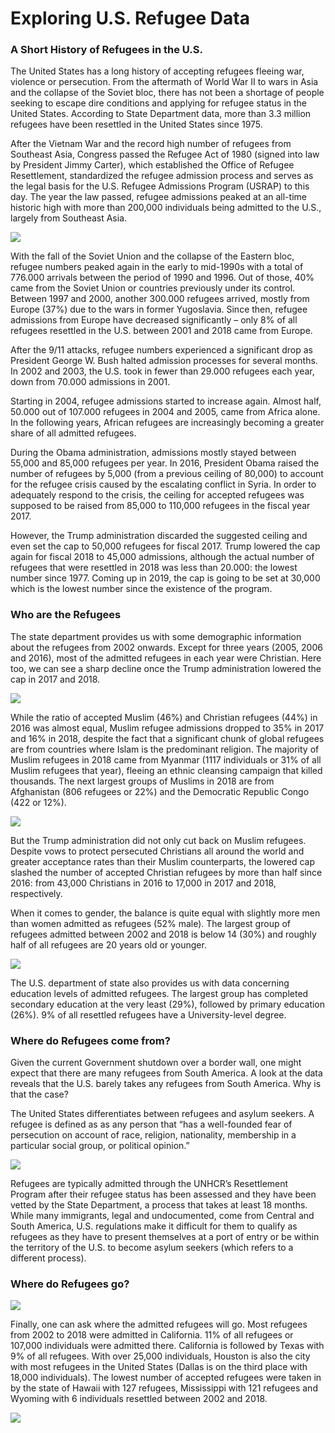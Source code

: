 Exploring U.S. Refugee Data
================

### A Short History of Refugees in the U.S.

The United States has a long history of accepting refugees fleeing war,
violence or persecution. From the aftermath of World War II to wars in
Asia and the collapse of the Soviet bloc, there has not been a shortage
of people seeking to escape dire conditions and applying for refugee
status in the United States. According to State Department data, more
than 3.3 million refugees have been resettled in the United States since
1975.

After the Vietnam War and the record high number of refugees from
Southeast Asia, Congress passed the Refugee Act of 1980 (signed into law
by President Jimmy Carter), which established the Office of Refugee
Resettlement, standardized the refugee admission process and serves as
the legal basis for the U.S. Refugee Admissions Program (USRAP) to this
day. The year the law passed, refugee admissions peaked at an all-time
historic high with more than 200,000 individuals being admitted to the
U.S., largely from Southeast Asia.

![](images/refugee75.png)

With the fall of the Soviet Union and the collapse of the Eastern bloc,
refugee numbers peaked again in the early to mid-1990s with a total of
776.000 arrivals between the period of 1990 and 1996. Out of those, 40%
came from the Soviet Union or countries previously under its control.
Between 1997 and 2000, another 300.000 refugees arrived, mostly from
Europe (37%) due to the wars in former Yugoslavia. Since then, refugee
admissions from Europe have decreased significantly – only 8% of all
refugees resettled in the U.S. between 2001 and 2018 came from Europe.

After the 9/11 attacks, refugee numbers experienced a significant drop
as President George W. Bush halted admission processes for several
months. In 2002 and 2003, the U.S. took in fewer than 29.000 refugees
each year, down from 70.000 admissions in 2001.

Starting in 2004, refugee admissions started to increase again. Almost
half, 50.000 out of 107.000 refugees in 2004 and 2005, came from Africa
alone. In the following years, African refugees are increasingly
becoming a greater share of all admitted refugees.

During the Obama administration, admissions mostly stayed between 55,000
and 85,000 refugees per year. In 2016, President Obama raised the number
of refugees by 5,000 (from a previous ceiling of 80,000) to account for
the refugee crisis caused by the escalating conflict in Syria. In order
to adequately respond to the crisis, the ceiling for accepted refugees
was supposed to be raised from 85,000 to 110,000 refugees in the fiscal
year 2017.

However, the Trump administration discarded the suggested ceiling and
even set the cap to 50,000 refugees for fiscal 2017. Trump lowered the
cap again for fiscal 2018 to 45,000 admissions, although the actual
number of refugees that were resettled in 2018 was less than 20.000: the
lowest number since 1977. Coming up in 2019, the cap is going to be set
at 30,000 which is the lowest number since the existence of the program.

### Who are the Refugees

The state department provides us with some demographic information about
the refugees from 2002 onwards. Except for three years (2005, 2006 and
2016), most of the admitted refugees in each year were Christian. Here
too, we can see a sharp decline once the Trump administration lowered
the cap in 2017 and 2018.

![](images/gg_relig.png)

While the ratio of accepted Muslim (46%) and Christian refugees (44%) in
2016 was almost equal, Muslim refugee admissions dropped to 35% in 2017
and 16% in 2018, despite the fact that a significant chunk of global
refugees are from countries where Islam is the predominant religion. The
majority of Muslim refugees in 2018 came from Myanmar (1117 individuals
or 31% of all Muslim refugees that year), fleeing an ethnic cleansing
campaign that killed thousands. The next largest groups of Muslims in
2018 are from Afghanistan (806 refugees or 22%) and the Democratic
Republic Congo (422 or
12%).

<img src="impakter_files/figure-gfm/unnamed-chunk-2-1.png" style="display: block; margin: auto;" />

But the Trump administration did not only cut back on Muslim refugees.
Despite vows to protect persecuted Christians all around the world and
greater acceptance rates than their Muslim counterparts, the lowered cap
slashed the number of accepted Christian refugees by more than half
since 2016: from 43,000 Christians in 2016 to 17,000 in 2017 and 2018,
respectively.

When it comes to gender, the balance is quite equal with slightly more
men than women admitted as refugees (52% male). The largest group of
refugees admitted between 2002 and 2018 is below 14 (30%) and roughly
half of all refugees are 20 years old or
younger.

<img src="impakter_files/figure-gfm/unnamed-chunk-3-1.png" style="display: block; margin: auto;" />

The U.S. department of state also provides us with data concerning
education levels of admitted refugees. The largest group has completed
secondary education at the very least (29%), followed by primary
education (26%). 9% of all resettled refugees have a University-level
degree.

### Where do Refugees come from?

Given the current Government shutdown over a border wall, one might
expect that there are many refugees from South America. A look at the
data reveals that the U.S. barely takes any refugees from South America.
Why is that the case?

The United States differentiates between refugees and asylum seekers. A
refugee is defined as as any person that “has a well-founded fear of
persecution on account of race, religion, nationality, membership in a
particular social group, or political opinion.”

![](images/refugee_total_map.png)

Refugees are typically admitted through the UNHCR’s Resettlement Program
after their refugee status has been assessed and they have been vetted
by the State Department, a process that takes at least 18 months. While
many immigrants, legal and undocumented, come from Central and South
America, U.S. regulations make it difficult for them to qualify as
refugees as they have to present themselves at a port of entry or be
within the territory of the U.S. to become asylum seekers (which refers
to a different process).

### Where do Refugees go?

![](images/state_total.png)

Finally, one can ask where the admitted refugees will go. Most refugees
from 2002 to 2018 were admitted in California. 11% of all refugees or
107,000 individuals were admitted there. California is followed by Texas
with 9% of all refugees. With over 25,000 individuals, Houston is also
the city with most refugees in the United States (Dallas is on the third
place with 18,000 individuals). The lowest number of accepted refugees
were taken in by the state of Hawaii with 127 refugees, Mississippi with
121 refugees and Wyoming with 6 individuals resettled between 2002 and
2018.

![](images/city_stats.png)
